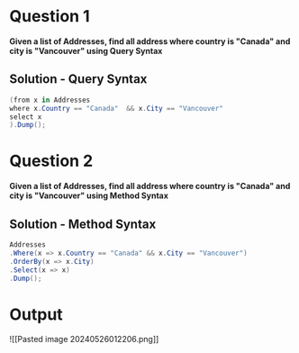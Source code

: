 ```table-of-contents
```
# Question 1
**Given a list of Addresses, find all address where country is "Canada" and city is "Vancouver" using Query Syntax**

## Solution - Query Syntax
```cs
(from x in Addresses
where x.Country == "Canada"  && x.City == "Vancouver"
select x
).Dump();
```

# Question 2
**Given a list of Addresses, find all address where country is "Canada" and city is "Vancouver" using Method Syntax**

## Solution - Method Syntax
```cs
Addresses
.Where(x => x.Country == "Canada" && x.City == "Vancouver")
.OrderBy(x => x.City)
.Select(x => x)
.Dump();
```

# Output
![[Pasted image 20240526012206.png]]